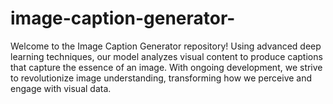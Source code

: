 # image-caption-generator-
Welcome to the Image Caption Generator repository! Using advanced deep learning techniques, our model analyzes visual content to produce captions that capture the essence of an image. With ongoing development, we strive to revolutionize image understanding, transforming how we perceive and engage with visual data.
